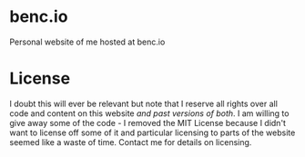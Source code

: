 # benc.io
Personal website of me hosted at benc.io

# License

I doubt this will ever be relevant but note that I reserve all rights over all code and content on this website *and past versions of both*. I am willing to give away some of the code - I removed the MIT License because I didn't want to license off some of it and particular licensing to parts of the website seemed like a waste of time. Contact me for details on licensing. 
